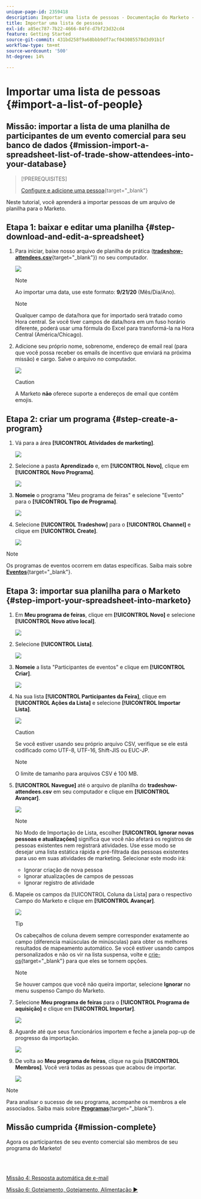 ```yaml
---
unique-page-id: 2359418
description: Importar uma lista de pessoas - Documentação do Marketo - Documentação do produto
title: Importar uma lista de pessoas
exl-id: a85ec787-7b22-4666-84fd-d7bf23d32cd4
feature: Getting Started
source-git-commit: 431bd258f9a68bbb9df7acf043085578d3d91b1f
workflow-type: tm+mt
source-wordcount: '500'
ht-degree: 14%

---
```


# Importar uma lista de pessoas {#import-a-list-of-people}

## Missão: importar a lista de uma planilha de participantes de um evento comercial para seu banco de dados {#mission-import-a-spreadsheet-list-of-trade-show-attendees-into-your-database}

>[!PREREQUISITES]
>
>[Configure e adicione uma pessoa](/help/marketo/getting-started/quick-wins/get-set-up-and-add-a-person.md){target="_blank"}

Neste tutorial, você aprenderá a importar pessoas de um arquivo de planilha para o Marketo.

## Etapa 1: baixar e editar uma planilha {#step-download-and-edit-a-spreadsheet}

1. Para iniciar, baixe nosso arquivo de planilha de prática ([**tradeshow-attendees.csv**](/help/marketo/getting-started/assets/tradeshow-attendees.csv){target="_blank"}) no seu computador.

   ![](assets/import-a-list-of-people-1.png)

   >[!NOTE]
   >
   >Ao importar uma data, use este formato: **9/21/20** (Mês/Dia/Ano).

   >[!NOTE]
   >
   >Qualquer campo de data/hora que for importado será tratado como Hora central. Se você tiver campos de data/hora em um fuso horário diferente, poderá usar uma fórmula do Excel para transformá-la na Hora Central (América/Chicago).

1. Adicione seu próprio nome, sobrenome, endereço de email real (para que você possa receber os emails de incentivo que enviará na próxima missão) e cargo. Salve o arquivo no computador.

   ![](assets/import-a-list-of-people-2.png)

   >[!CAUTION]
   >
   >A Marketo **não** oferece suporte a endereços de email que contêm emojis.

## Etapa 2: &#x200B;criar um programa {#step-create-a-program}

1. Vá para a área **[!UICONTROL Atividades de marketing]**.

   ![](assets/import-a-list-of-people-3.png)

1. Selecione a pasta **Aprendizado** e, em **[!UICONTROL Novo]**, clique em **[!UICONTROL Novo Programa]**.

   ![](assets/import-a-list-of-people-4.png)

1. **Nomeie** o programa &quot;Meu programa de feiras&quot; e selecione &quot;Evento&quot; para o **[!UICONTROL Tipo de Programa]**.

   ![](assets/import-a-list-of-people-5.png)

1. Selecione **[!UICONTROL Tradeshow]** para o **[!UICONTROL Channel]** e clique em **[!UICONTROL Create]**.

   ![](assets/import-a-list-of-people-6.png)

>[!NOTE]
>
>Os programas de eventos ocorrem em datas específicas. Saiba mais sobre [**Eventos**](/help/marketo/product-docs/demand-generation/events/understanding-events/understanding-event-programs.md){target="_blank"}.

## Etapa 3: importar sua planilha para o Marketo {#step-import-your-spreadsheet-into-marketo}

1. Em **Meu programa de feiras**, clique em **[!UICONTROL Novo]** e selecione **[!UICONTROL Novo ativo local]**.

   ![](assets/import-a-list-of-people-7.png)

1. Selecione **[!UICONTROL Lista]**.

   ![](assets/import-a-list-of-people-8.png)

1. **Nomeie** a lista &quot;Participantes de eventos&quot; e clique em **[!UICONTROL Criar]**.

   ![](assets/import-a-list-of-people-9.png)

1. Na sua lista **[!UICONTROL Participantes da Feira]**, clique em **[!UICONTROL Ações da Lista]** e selecione **[!UICONTROL Importar Lista]**.

   ![](assets/import-a-list-of-people-10.png)

   >[!CAUTION]
   >
   >Se você estiver usando seu próprio arquivo CSV, verifique se ele está codificado como UTF-8, UTF-16, Shift-JIS ou EUC-JP.

   >[!NOTE]
   >
   >O limite de tamanho para arquivos CSV é 100 MB.

1. **[!UICONTROL Navegue]** até o arquivo de planilha do **tradeshow-attendees.csv** em seu computador e clique em **[!UICONTROL Avançar]**.

   ![](assets/import-a-list-of-people-11.png)

   >[!NOTE]
   >
   >No Modo de Importação de Lista, escolher **[!UICONTROL Ignorar novas pessoas e atualizações]** significa que você não afetará os registros de pessoas existentes nem registrará atividades. Use esse modo se desejar uma lista estática rápida e pré-filtrada das pessoas existentes para uso em suas atividades de marketing. Selecionar este modo irá:
   >
   > * Ignorar criação de nova pessoa
   > * Ignorar atualizações de campos de pessoas
   > * Ignorar registro de atividade

1. Mapeie os campos da [!UICONTROL Coluna da Lista] para o respectivo Campo do Marketo e clique em **[!UICONTROL Avançar]**.

   ![](assets/import-a-list-of-people-12.png)

   >[!TIP]
   >
   >Os cabeçalhos de coluna devem sempre corresponder exatamente ao campo (diferencia maiúsculas de minúsculas) para obter os melhores resultados de mapeamento automático. Se você estiver usando campos personalizados e não os vir na lista suspensa, volte e [crie-os](/help/marketo/product-docs/administration/field-management/create-a-custom-field-in-marketo.md){target="_blank"} para que eles se tornem opções.

   >[!NOTE]
   >
   >Se houver campos que você não queira importar, selecione **Ignorar** no menu suspenso Campo do Marketo.

1. Selecione **Meu programa de feiras** para o **[!UICONTROL Programa de aquisição]** e clique em **[!UICONTROL Importar]**.

   ![](assets/import-a-list-of-people-13.png)

1. Aguarde até que seus funcionários importem e feche a janela pop-up de progresso da importação.

   ![](assets/import-a-list-of-people-14.png)

1. De volta ao **Meu programa de feiras**, clique na guia **[!UICONTROL Membros]**. Você verá todas as pessoas que acabou de importar.

   ![](assets/import-a-list-of-people-15.png)

>[!NOTE]
>
>Para analisar o sucesso de seu programa, acompanhe os membros a ele associados. Saiba mais sobre [**Programas**](/help/marketo/product-docs/core-marketo-concepts/programs/creating-programs/understanding-programs.md){target="_blank"}.

## Missão cumprida {#mission-complete}

Agora os participantes de seu evento comercial são membros de seu programa do Marketo!

<br> 

[Missão 4: Resposta automática de e-mail](/help/marketo/getting-started/quick-wins/email-auto-response.md)

[Missão 6: Gotejamento, Gotejamento, Alimentação ►](/help/marketo/getting-started/quick-wins/drip-drip-nurture.md)
